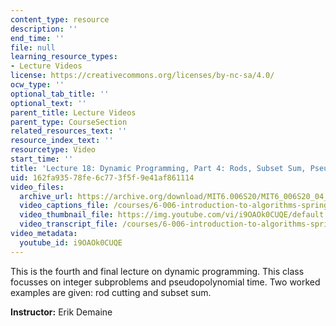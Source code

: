 ```yaml
---
content_type: resource
description: ''
end_time: ''
file: null
learning_resource_types:
- Lecture Videos
license: https://creativecommons.org/licenses/by-nc-sa/4.0/
ocw_type: ''
optional_tab_title: ''
optional_text: ''
parent_title: Lecture Videos
parent_type: CourseSection
related_resources_text: ''
resource_index_text: ''
resourcetype: Video
start_time: ''
title: 'Lecture 18: Dynamic Programming, Part 4: Rods, Subset Sum, Pseudopolynomial'
uid: 162fa935-78fe-6c77-3f5f-9e41af861114
video_files:
  archive_url: https://archive.org/download/MIT6.006S20/MIT6_006S20_04_28_Lecture_18_300k.mp4
  video_captions_file: /courses/6-006-introduction-to-algorithms-spring-2020/8e32a6dd19895684b489224bc8820f1a_i9OAOk0CUQE.vtt
  video_thumbnail_file: https://img.youtube.com/vi/i9OAOk0CUQE/default.jpg
  video_transcript_file: /courses/6-006-introduction-to-algorithms-spring-2020/e1699af8984093322e86f2fd5ea6af91_i9OAOk0CUQE.pdf
video_metadata:
  youtube_id: i9OAOk0CUQE
---
```


This is the fourth and final lecture on dynamic programming. This class focusses on integer subproblems and pseudopolynomial time. Two worked examples are given: rod cutting and subset sum.

**Instructor:** Erik Demaine

